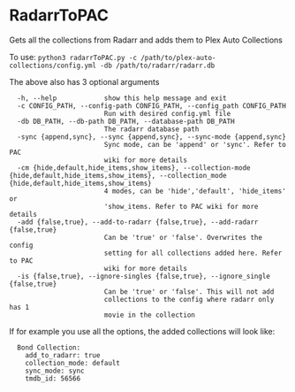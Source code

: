 # RadarrToPAC
Gets all the collections from Radarr and adds them to Plex Auto Collections

To use:
`python3 radarrToPAC.py -c /path/to/plex-auto-collections/config.yml -db /path/to/radarr/radarr.db`

The above also has 3 optional arguments
```
  -h, --help            show this help message and exit
  -c CONFIG_PATH, --config-path CONFIG_PATH, --config_path CONFIG_PATH
                        Run with desired config.yml file
  -db DB_PATH, --db-path DB_PATH, --database-path DB_PATH
                        The radarr database path
  -sync {append,sync}, --sync {append,sync}, --sync-mode {append,sync}
                        Sync mode, can be 'append' or 'sync'. Refer to PAC
                        wiki for more details
  -cm {hide,default,hide_items,show_items}, --collection-mode {hide,default,hide_items,show_items}, --collection_mode {hide,default,hide_items,show_items}
                        4 modes, can be 'hide','default', 'hide_items' or
                        'show_items. Refer to PAC wiki for more details
  -add {false,true}, --add-to-radarr {false,true}, --add-radarr {false,true}
                        Can be 'true' or 'false'. Overwrites the config
                        setting for all collections added here. Refer to PAC
                        wiki for more details
  -is {false,true}, --ignore-singles {false,true}, --ignore_single {false,true}
                        Can be 'true' or 'false'. This will not add
                        collections to the config where radarr only has 1
                        movie in the collection

```

If for example you use all the options, the added collections will look like:
```
  Bond Collection:
    add_to_radarr: true
    collection_mode: default
    sync_mode: sync
    tmdb_id: 56566
```
